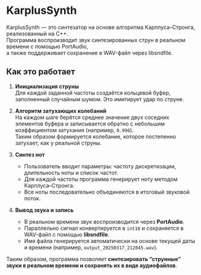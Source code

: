 # KarplusSynth

KarplusSynth — это синтезатор на основе алгоритма Карплуса–Стронга, реализованный на C++.  
Программа воспроизводит звук синтезированных струн в реальном времени с помощью PortAudio,  
а также поддерживает сохранение в WAV-файл через libsndfile.

## Как это работает

1. **Инициализация струны**  
   Для каждой заданной частоты создаётся кольцевой буфер, заполненный случайным шумом. Это имитирует удар по струне.

2. **Алгоритм затухающих колебаний**  
   На каждом шаге берётся среднее значение двух соседних элементов буфера и записывается обратно с небольшим коэффициентом затухания (например, `0.996`).  
   Таким образом формируется колебание, которое постепенно затухает, как у реальной струны.

3. **Синтез нот**  
   - Пользователь вводит параметры: частоту дискретизации, длительность ноты и список частот.  
   - Для каждой частоты программа генерирует ноту методом Карплуса–Стронга.  
   - Все ноты последовательно объединяются в итоговый звуковой поток.

4. **Вывод звука и запись**  
   - В реальном времени звук воспроизводится через **PortAudio**.  
   - Параллельно сигнал конвертируется в `int16` и сохраняется в WAV-файл с помощью **libsndfile**.  
   - Имя файла генерируется автоматически на основе текущей даты и времени (например, `output_20250317_212045.wav`).

Таким образом, программа позволяет **синтезировать “струнные” звуки в реальном времени и сохранять их в виде аудиофайлов**.
